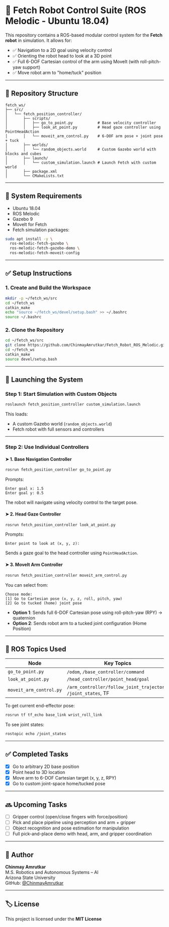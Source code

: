 # 🦾 Fetch Robot Control Suite (ROS Melodic - Ubuntu 18.04)

This repository contains a ROS-based modular control system for the **Fetch robot** in simulation. It allows for:

- ✅ Navigation to a 2D goal using velocity control  
- ✅ Orienting the robot head to look at a 3D point  
- ✅ Full 6-DOF Cartesian control of the arm using MoveIt (with roll-pitch-yaw support)  
- ✅ Move robot arm to "home/tuck" position  

---

## 📁 Repository Structure

```
fetch_ws/
├── src/
│   └── fetch_position_controller/
│       ├── scripts/
│       │   ├── go_to_point.py           # Base velocity controller
│       │   ├── look_at_point.py         # Head gaze controller using PointHeadAction
│       │   └── moveit_arm_control.py    # 6-DOF arm pose + joint pose + tuck
│       ├── worlds/
│       │   └── random_objects.world     # Custom Gazebo world with blocks and cubes
│       ├── launch/
│       │   └── custom_simulation.launch # Launch Fetch with custom world
│       ├── package.xml
│       └── CMakeLists.txt
```

---

## 🧰 System Requirements

- Ubuntu 18.04  
- ROS Melodic  
- Gazebo 9  
- MoveIt for Fetch  
- Fetch simulation packages:

```bash
sudo apt install -y \
  ros-melodic-fetch-gazebo \
  ros-melodic-fetch-gazebo-demo \
  ros-melodic-fetch-moveit-config
```

---

## ✅ Setup Instructions

### 1. Create and Build the Workspace

```bash
mkdir -p ~/fetch_ws/src
cd ~/fetch_ws
catkin_make
echo "source ~/fetch_ws/devel/setup.bash" >> ~/.bashrc
source ~/.bashrc
```

### 2. Clone the Repository

```bash
cd ~/fetch_ws/src
git clone https://github.com/ChinmayAmrutkar/Fetch_Robot_ROS_Melodic.git fetch_position_controller
cd ~/fetch_ws
catkin_make
source devel/setup.bash
```

---

## 🚀 Launching the System

### Step 1: Start Simulation with Custom Objects

```bash
roslaunch fetch_position_controller custom_simulation.launch
```

This loads:
- A custom Gazebo world (`random_objects.world`)
- Fetch robot with full sensors and controllers

---

### Step 2: Use Individual Controllers

#### ➤ 1. Base Navigation Controller

```bash
rosrun fetch_position_controller go_to_point.py
```

Prompts:
```
Enter goal x: 1.5
Enter goal y: 0.5
```

The robot will navigate using velocity control to the target pose.

#### ➤ 2. Head Gaze Controller

```bash
rosrun fetch_position_controller look_at_point.py
```

Prompts:
```
Enter point to look at (x, y, z):
```

Sends a gaze goal to the head controller using `PointHeadAction`.

#### ➤ 3. MoveIt Arm Controller

```bash
rosrun fetch_position_controller moveit_arm_control.py
```

You can select from:
```
Choose mode:
[1] Go to Cartesian pose (x, y, z, roll, pitch, yaw)
[2] Go to tucked (home) joint pose
```

- **Option 1**: Sends full 6-DOF Cartesian pose using roll-pitch-yaw (RPY) → quaternion  
- **Option 2**: Sends robot arm to a tucked joint configuration (Home Position)

---

## 📡 ROS Topics Used

| Node | Key Topics |
|------|------------|
| `go_to_point.py` | `/odom`, `/base_controller/command` |
| `look_at_point.py` | `/head_controller/point_head/goal` |
| `moveit_arm_control.py` | `/arm_controller/follow_joint_trajectory`, `/joint_states`, TF |

To get current end-effector pose:
```bash
rosrun tf tf_echo base_link wrist_roll_link
```

To see joint states:
```bash
rostopic echo /joint_states
```

---

## ✅ Completed Tasks

- [x] Go to arbitrary 2D base position  
- [x] Point head to 3D location  
- [x] Move arm to 6-DOF Cartesian target (x, y, z, RPY)  
- [x] Go to custom joint-space home/tucked pose  

---

## 🔜 Upcoming Tasks

- [ ] Gripper control (open/close fingers with force/position)  
- [ ] Pick and place pipeline using perception and arm + gripper  
- [ ] Object recognition and pose estimation for manipulation  
- [ ] Full pick-and-place demo with head, arm, and gripper coordination  

---

## 🧠 Author

**Chinmay Amrutkar**  
M.S. Robotics and Autonomous Systems – AI  
Arizona State University  
GitHub: [@ChinmayAmrutkar](https://github.com/ChinmayAmrutkar)

---

## 🏷️ License

This project is licensed under the **MIT License**
